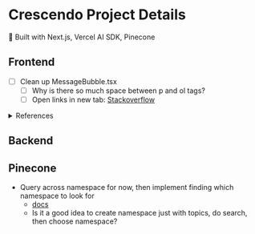 # Crescendo Project Details
:dizzy: Built with Next.js, Vercel AI SDK, Pinecone

## Frontend
- [ ] Clean up MessageBubble.tsx
    - [ ] Why is there so much space between p and ol tags?
    - [ ] Open links in new tab: [Stackoverflow](https://stackoverflow.com/questions/69119798/react-markdown-links-dont-open-in-a-new-tab-despite-using-target-blank)

<details>
<summary>References</summary>
- [Nextjs Route Handlers](https://nextjs.org/docs/app/building-your-application/routing/route-handlers)

#### Vercel AI SDK
- [useChat hook](https://sdk.vercel.ai/docs/reference/ai-sdk-ui/use-chat#api)
- [Vercel AI SDK Chatbot](https://sdk.vercel.ai/docs/ai-sdk-ui/chatbot)

#### Effects
- [react-typewriter-effect](https://www.npmjs.com/package/react-typewriter-effect)
</details>

## Backend

## Pinecone
- Query across namespace for now, then implement finding which namespace to look for
    - [docs](http://docs.pinecone.io/guides/data/query-data#query-across-namespaces)
    - Is it a good idea to create namespace just with topics, do search, then choose namespace?